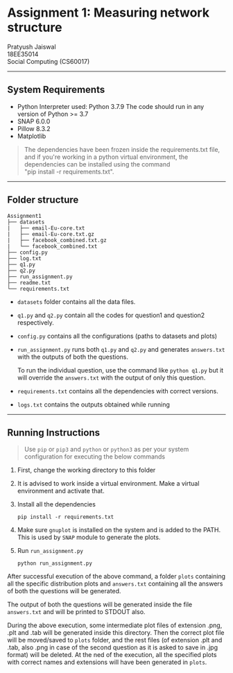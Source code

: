 # Assignment 1: Measuring network structure

Pratyush Jaiswal  
18EE35014  
Social Computing (CS60017)

------------

## System Requirements

- Python Interpreter used: Python 3.7.9
  The code should run in any version of Python >= 3.7
- SNAP 6.0.0
- Pillow 8.3.2
- Matplotlib

> The dependencies have been frozen inside the requirements.txt file, and if you're working in a python virtual environment, the dependencies can be installed using the command  
"pip install -r requirements.txt".

------------

## Folder structure

```
Assignment1
├── datasets
|   ├── email-Eu-core.txt
|   ├── email-Eu-core.txt.gz
|   ├── facebook_combined.txt.gz
|   └── facebook_combined.txt
├── config.py
├── log.txt
├── q1.py
├── q2.py
├── run_assignment.py
├── readme.txt
└── requirements.txt
```

- `datasets` folder contains all the data files.
- `q1.py` and `q2.py` contain all the codes for question1 and question2 respectively.
- `config.py` contains all the configurations (paths to datasets and plots)
- `run_assignment.py` runs both `q1.py` and `q2.py` and generates `answers.txt` with the outputs of both the questions.  

  To run the individual question, use the command like `python q1.py` but it will override the `answers.txt` with the output of only this question.

- `requirements.txt` contains all the dependencies with correct versions.
- `logs.txt` contains the outputs obtained while running

------------

## Running Instructions

> Use `pip` or `pip3` and `python` or `python3` as per your system configuration for executing the below commands

1. First, change the working directory to this folder

2. It is advised to work inside a virtual environment. Make a virtual environment and activate that.

3. Install all the dependencies
    ```
    pip install -r requirements.txt
    ```

4. Make sure `gnuplot` is installed on the system and is added to the PATH. This is used by `SNAP` module to generate the plots.

5. Run `run_assignment.py`
    ```
    python run_assignment.py
    ```

After successful execution of the above command, a folder `plots` containing all the specific distribution plots and `answers.txt` containing all the answers of both the questions will be generated.

The output of both the questions will be generated inside the file `answers.txt` and will be printed to STDOUT also.

During the above execution, some intermediate plot files of extension .png, .plt and .tab will be generated inside this directory. Then the correct plot file will be moved/saved to `plots` folder, and the rest files (of extension .plt and .tab, also .png in case of the second question as it is asked to save in .jpg format) will be deleted. At the ned of the execution, all the specified plots with correct names and extensions will have been generated in `plots`.
